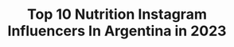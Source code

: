 ---
title: Top 10 Nutrition Instagram Influencers In Argentina in 2023
description: >-
  Find top nutrition Instagram influencers in Argentina in 2023. Most popular hashtags: #nutrition #nutricion #fitness.
platform: Instagram
hits: 122
text_top: See the best Instagram accounts on inBeat.
text_bottom: Our search engine has 122 Instagram influencers like this in Argentina for you to connect with.
profiles:
  - username: "maakiceballos"
    fullname: >-
      Mαqυι ✨
    bio: >-
      ⚪️ Seleccion argentina de Natación ⚪️Heracles team - ENA Sport nutrition - @gymnosrd ✨ Soñando con ser periodista deportiva ⏳
    location: "Argentina"
    followers: 18762
    engagement: 892
    commentsToLikes: 0.011853
    id: ckf5pmc5s6j890j23jqjms25a
    verified: false
    hashtags: "#niveasiemprejuntoavos, #tatedeportes, #eldeportenosune, #tbt"
  - username: "anabt11"
    fullname: >-
      ANA HERNANDEZ💕
    bio: >-
      18. Venezolana🇻🇪/ Ex-gimnasta/ Crossfit athlete 🏋🏽‍♀️ TikTok: Anabt11 🎶 @rookiesathletes 🤸🏻‍♀️ @plcbox 🏠 @sp_nutrition @xnutrifit.vzla @adesinc.ve ⚡️
    location: "Argentina"
    followers: 6239
    engagement: 1016
    commentsToLikes: 0.041609
    id: ck8sx0wbxfucs0j78d6w3ov5s
    verified: false
    hashtags: ""
  - username: "micamurua"
    fullname: >-
      
    bio: >-
      Latin Girl, From Arg🇦🇷 Student IIN @nutritionschool 📚 Model New York @emg_models CL @elitemodel_chile MEX @baxtmodels
    location: "Argentina"
    followers: 20700
    engagement: 495
    commentsToLikes: 0.195166
    id: ck139t27qmz500i19t1yqfv2v
    verified: false
    hashtags: "#empoweredwomenempowerwomen, #earthday, #blacklivesmatter, #challengeaccepted"
  - username: "chefdanielvargas"
    fullname: >-
      Daniel Vargas
    bio: >-
      @daniel_vargas_lifecoach •Precision Nutrition Coach •CF Level 1 •OPEX CCP Coach •Lic Nutrición en curso •Master PNL en curso •Le Cordon Bleu Madrid
    location: "Argentina"
    followers: 102102
    engagement: 130
    commentsToLikes: 0.087037
    id: ck6tzgjcy9kh40j716txd2kt1
    verified: false
    hashtags: "#fuerzadevoluntad, #wod, #wellness, #cambio"
  - username: "nutritionist_monserratgg"
    fullname: >-
      Monserrat González, BS, MS
    bio: >-
      Lic. en Nutrición & Maestría - BS, MS 🥑| Consultas Online y Presencial 👩🏽‍⚕️| Nutrióloga Funcional (IFM) 📧| info@nutresmg.com 🍎| Nutres®
    location: "Argentina"
    followers: 185159
    engagement: 218
    commentsToLikes: 0.017736
    id: ck8tc2idsy1yt0j78ghor8t45
    verified: false
    hashtags: "#nutres, #bliss, #medicinafuncional, #reels"
  - username: "martamchef6"
    fullname: >-
      Marta Verona
    bio: >-
      Ganadora de MasterChef 6 👩🏼‍⚕Dietista-Nutricionista 👩🏼‍🎓Máster cocina en el BCC 👩🏼‍🔬Investigadora en gastronomía UCM 👩🏼‍🍳Recetas ricas y saludables
    location: "Argentina"
    followers: 146070
    engagement: 332
    commentsToLikes: 0.016325
    id: ck5zt3nevzom30i14ndrhgc64
    verified: true
    hashtags: "#health, #healthy, #mito, #healthybreakfast"
  - username: "nutricion_cm"
    fullname: >-
      Nutrición Carla Mazzocchi
    bio: >-
      🔆Est. Lic.en Nutrición 4to año. @universidad_isalud 🔆Chef profesional 🔆Certificación en Nutrición Deportiva FC Barça
    location: "Argentina"
    followers: 27432
    engagement: 164
    commentsToLikes: 0.026328
    id: ckaov97qb3kwa0i78ebyjjkak
    verified: false
    hashtags: "#fit, #fitness, #training, #delicious"
  - username: "greenhabitshn"
    fullname: >-
      Andrea Palacios Sikaffy
    bio: >-
      -God❤️ - Founder @vivesanu @letsbeactiv -IIN Health Coach 🌸 -Healthy Recipe developer 🍪.
    location: "Argentina"
    followers: 9124
    engagement: 230
    commentsToLikes: 0.041217
    id: ck6tupr4fhpf20j71v3kgkbd7
    verified: false
    hashtags: "#fitness, #greenhabits, #greenlifestyle, #wellnessblog"
  - username: "happyvegan.arg"
    fullname: >-
      Ornela
    bio: >-
      🌱Vegana 👩🏻‍🎓Lic. en Calidad e Inocuidad de los Alimentos. Mis recetas saludables | Opciones libres de gluten.
    location: "Argentina"
    followers: 23858
    engagement: 629
    commentsToLikes: 0.027281
    id: ckaowdr3o8hjx0i784rj6zxrb
    verified: false
    hashtags: "#chocolate, #foodporn, #cook, #rico"
  - username: "taylor__fitness"
    fullname: >-
      𝐓𝐚𝐲𝐥𝐨𝐫 𝐅𝐢𝐭𝐧𝐞𝐬𝐬
    bio: >-
      📚Licenciado en Educación Fisica 💻Entrenador Online 🔴👇🏾DIETA Y ENTRENAMIENTO ONLINE👇🏾🔴
    location: "Argentina"
    followers: 119649
    engagement: 215
    commentsToLikes: 0.018667
    id: ck8tatsuat12i0j78fnsvp9gc
    verified: false
    hashtags: "#summervibes, #calories, #absworkout, #burncalories"
---